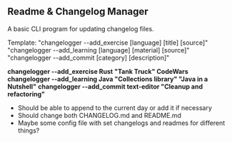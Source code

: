 ## Readme & Changelog Manager

A basic CLI program for updating changelog files.

Template: "changelogger --add_exercise [language] [title] [source]"
"changelogger --add_learning [language] [material] [source]"
"changelogger --add_commit [category] [description]"

**changelogger --add_exercise Rust "Tank Truck" CodeWars**
**changelogger --add_learning Java "Collections library" "Java in a Nutshell"**
**changelogger --add_commit text-editor "Cleanup and refactoring"**

* Should be able to append to the current day or add it if necessary
* Should change both CHANGELOG.md and README.md
* Maybe some config file with set changelogs and readmes for different things?
